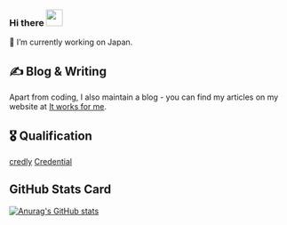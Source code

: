 ### Hi there <img src="https://raw.githubusercontent.com/MartinHeinz/MartinHeinz/master/wave.gif" width="30px">

🔭 I’m currently working on Japan.

## &#x270d; Blog & Writing
Apart from coding, I also maintain a blog - you can find my articles on my website at [It works for me](https://www.blog.danishi.net/).

## &#x1f396; Qualification
[credly](https://www.credly.com/users/shunji-nishida.edaa312b/badges?sort=-state_updated_at&page=1)
[Credential](https://www.credential.net/profile/shunjinishida518395/wallet)

## GitHub Stats Card
[![Anurag's GitHub stats](https://github-readme-stats.vercel.app/api?username=danishi&show_icons=true&theme=radical
)](https://github.com/anuraghazra/github-readme-stats)
